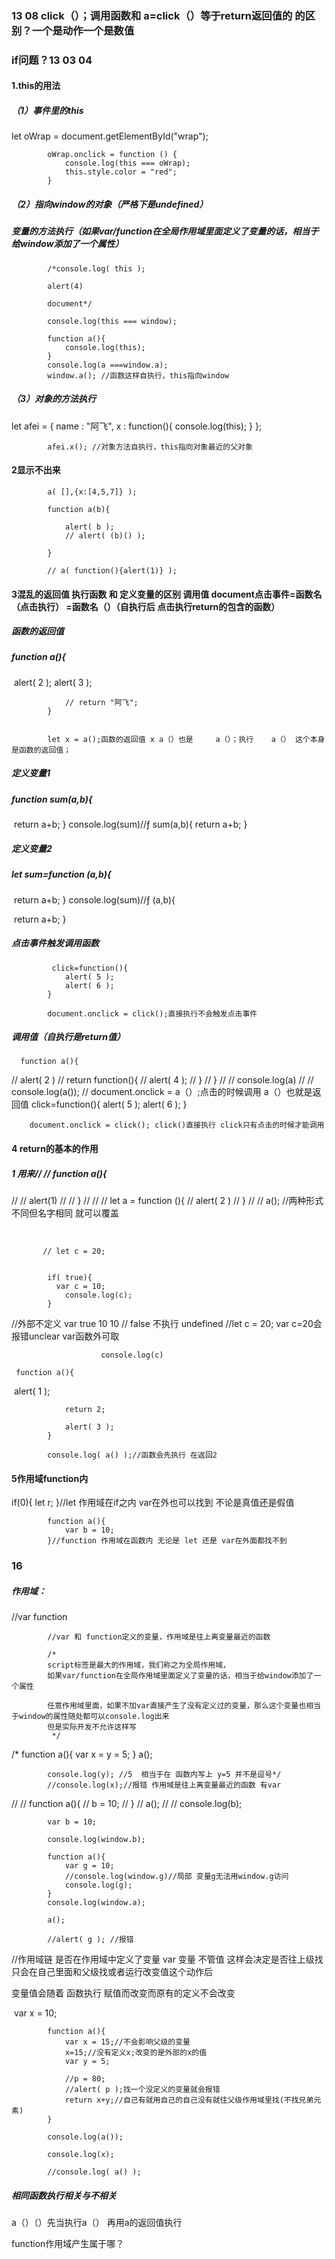 ###  13 08 click（）；调用函数和 a=click（）等于return返回值的 的区别？一个是动作一个是数值

### if问题？13 03 04

#### 1.this的用法

##### （1）事件里的this

let oWrap = document.getElementById("wrap");

            oWrap.onclick = function () {
                console.log(this === oWrap);
                this.style.color = "red";
            }
##### （2）指向window的对象（严格下是undefined） 

##### 变量的方法执行（如果var/function在全局作用域里面定义了变量的话，相当于给window添加了一个属性）

            /*console.log( this );
    
            alert(4)
    
            document*/
    
            console.log(this === window);
    
            function a(){
                console.log(this);
            }
            console.log(a ===window.a);
            window.a(); //函数这样自执行，this指向window
##### （3）对象的方法执行

 let afei = {
                name : "阿飞",
                x : function(){
                    console.log(this);
                }
            };

            afei.x(); //对象方法自执行，this指向对象最近的父对象

#### 2显示不出来

            a( [],{x:[4,5,7]} );
    
            function a(b){
    
                alert( b );
    			// alert( (b)() );
    
            }
    
            // a( function(){alert(1)} );
#### 3混乱的返回值 执行函数 和 定义变量的区别 调用值 document点击事件=函数名（点击执行） =函数名（）（自执行后 点击执行return的包含的函数）

##### 函数的返回值 

##### function a(){

​                alert( 2 );
                alert( 3 );

                // return "阿飞";
            }


            let x = a();函数的返回值 x a（）也是     a（）；执行    a（） 这个本身是函数的返回值；

##### 定义变量1

#####  function sum(a,b){

​                return a+b;
            }
			console.log(sum)//ƒ sum(a,b){
                return a+b;
            }

##### 定义变量2

##### let sum=function (a,b){

​				return a+b;
			} 
			console.log(sum)//ƒ (a,b){

​				return a+b;
			}

##### 点击事件触发调用函数

             click=function(){
                alert( 5 );
                alert( 6 );
            }
    
            document.onclick = click();直接执行不会触发点击事件

##### 调用值（自执行是return值）

      function a(){
//                 alert( 2 )
//                 return function(){
//                     alert( 4 );
//                 }
//             }
// 			// console.log(a)
// 			// console.log(a());
//             document.onclick = a（）;点击的时候调用     a（）也就是返回值
 click=function(){
            alert( 5 );
            alert( 6 );
        }

        document.onclick = click(); click()直接执行 click只有点击的时候才能调用

#### 4 return的基本的作用

##### 1  用来// //             function a(){

// //                 alert(1)
// //             }
// // 
//             let a = function (){
//                 alert( 2 )
//             }
// 
//             a();  //两种形式不同但名字相同 就可以覆盖  
         

​           

           // let c = 20;


            if( true){
              var c = 10;
                console.log(c);
            }

//外部不定义 var  true 10 10
//  false 不执行 undefined
//let c = 20; var c=20会报错unclear var函数外可取
           
						console.log(c)
	
	 function a(){

​                alert( 1 );

                return 2;
    
                alert( 3 );
            }
    
            console.log( a() );//函数会先执行 在返回2
#### 5作用域function内

if(0){
                let r;
            }//let 作用域在if之内 var在外也可以找到 不论是真值还是假值

            function a(){
                var b = 10;
            }//function 作用域在函数内 无论是 let 还是 var在外面都找不到
### 16

##### 作用域：

//var function

            //var 和 function定义的变量，作用域是往上离变量最近的函数
    
            /*
            script标签是最大的作用域，我们称之为全局作用域，
            如果var/function在全局作用域里面定义了变量的话，相当于给window添加了一个属性
    
            任意作用域里面，如果不加var直接产生了没有定义过的变量，那么这个变量也相当于window的属性随处都可以console.log出来
            但是实际开发不允许这样写
             */

/*            function a(){
                var x = y = 5;
            }
            a();

            console.log(y); //5  相当于在 函数内写上 y=5 并不是逗号*/
            //console.log(x);//报错 作用域是往上离变量最近的函数 有var

// 
//             function a(){
//                 b = 10;
//             }
//             a();
// 
//             console.log(b);

            var b = 10;
    
            console.log(window.b);
    
            function a(){
                var g = 10;
    			//console.log(window.g)//局部 变量g无法用window.g访问
                console.log(g);
            }
            console.log(window.a);
    
            a();
    
            //alert( g ); //报错
//作用域链 是否在作用域中定义了变量 var 变量 不管值 这样会决定是否往上级找 只会在自己里面和父级找或者运行改变值这个动作后

变量值会随着 函数执行 赋值而改变而原有的定义不会改变

​            var x = 10;

            function a(){
                var x = 15;//不会影响父级的变量
    			x=15;//没有定义x;改变的是外部的x的值
                var y = 5;
    
                //p = 80;
                //alert( p );找一个没定义的变量就会报错
                return x+y;//自己有就用自己的自己没有就往父级作用域里找(不找兄弟元素)
            }
    
            console.log(a());
    
            console.log(x);
    
            //console.log( a() );

##### 相同函数执行相关与不相关

a（）（）先当执行a（） 再用a的返回值执行

function作用域产生属于哪？